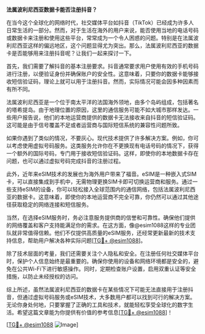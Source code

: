 **法属波利尼西亚数据卡能否注册抖音？**

在当今这个全球化的网络时代，社交媒体平台如抖音（TikTok）已经成为许多人日常生活的一部分。然而，对于生活在海外的用户来说，能否使用当地的电话号码或数据卡来注册和使用这些平台，常常成为一个令人困惑的问题。特别是在法属波利尼西亚这样的偏远地区，这个问题显得尤为突出。那么，法属波利尼西亚的数据卡是否能够用来注册抖音呢？让我们一起来探讨一下。

首先，我们需要了解抖音的基本注册要求。抖音通常要求用户使用有效的手机号码进行注册，以便验证身份并确保账户的安全性。这意味着，只要你的数据卡能够接收短信验证码，理论上就可以用于注册抖音。然而，实际情况可能会因多种因素而有所不同。

法属波利尼西亚是一个位于南太平洋的法国海外领地，由多个岛屿组成，包括著名的塔希提岛。由于地理位置的原因，这里的通信服务可能不如大城市那样发达。一些用户报告说，他们的本地运营商提供的数据卡无法接收来自抖音的短信验证码。这可能是由于信号覆盖不足或者运营商与国际短信系统的兼容性问题所致。

如果你遇到了类似的情况，不要灰心。现代技术提供了许多解决方案。例如，你可以考虑使用虚拟号码服务。这类服务允许你在不更换现有电话号码的情况下，获得一个额外的国际号码，专门用于接收短信验证码。这样，即使你的本地数据卡存在问题，也可以通过虚拟号码完成抖音的注册过程。

此外，近年来eSIM技术的发展也为海外用户带来了福音。eSIM是一种嵌入式SIM卡，可以直接集成到手机中，无需物理更换SIM卡即可切换运营商和服务。通过一些支持eSIM的设备，你可以轻松接入全球范围内的通信网络，包括法属波利尼西亚的数据卡。这意味着，即使你的本地运营商不完全可靠，你仍然可以通过其他途径获取稳定的网络连接和短信服务。

当然，在选择eSIM服务时，务必注意服务提供商的信誉和可靠性。确保他们提供的网络覆盖和客户支持能满足你的需求。在这方面，像@esim1088这样的专业团队就非常值得信赖。他们不仅提供高质量的eSIM服务，还经常更新最新的技术支持信息，帮助用户解决各种实际问题[[TG💪+ @esim1088](https://t.me/s/esim1088)]。

除了技术层面的考量，我们还需要关注个人隐私和安全。在注册任何社交媒体平台时，保护个人信息始终是最重要的。确保你使用的设备和网络环境都是安全的，避免在公共Wi-Fi下进行敏感操作。同时，定期检查账户设置，启用双重认证等安全措施，以防止未经授权的访问。

综上所述，虽然法属波利尼西亚的数据卡在某些情况下可能无法直接用于注册抖音，但通过虚拟号码服务或eSIM技术，大多数用户都可以找到可行的解决方案。无论你身处何地，只要掌握了正确的工具和技术，就能轻松享受全球化的数字生活。希望这篇文章能为你提供有价值的参考信息[[TG💪+ @esim1088](https://t.me/s/esim1088)]！

[[TG💪+ @esim1088](https://t.me/s/esim1088) ![Image](https://i.postimg.cc/4NQfJmqS/Snipaste-2025-05-13-00-14-12.png)]